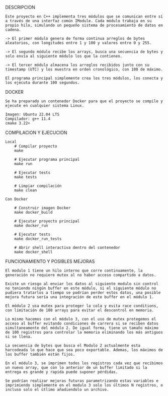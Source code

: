 DESCRIPCION

    Este proyecto en C++ implementa tres módulos que se comunican entre sí a través de una interfaz común IModule. Cada módulo trabaja en su propio hilo, simulando un pequeño sistema de procesamiento de datos en cadena.

    -> El primer módulo genera de forma continua arreglos de bytes aleatorios, con longitudes entre 1 y 100 y valores entre 0 y 255.

    -> El segundo módulo recibe los arrays, busca una secuencia de bytes y solo envía al siguiente módulo los que la contienen.

    -> El tercer módulo almacena los arreglos recibidos junto con su timestamp (UTC) y los muestra en orden cronológico, con 100 de máximo.

    El programa principal simplemente crea los tres módulos, los conecta y los ejecuta durante 100 segundos.


DOCKER

    Se ha preparado un contenedor Docker para que el proyecto se compile y ejecute en cualquier sistema Linux.

    Imagen: Ubuntu 22.04 LTS
    Compilador: g++ 11.4
    cmake 3.22+


COMPILACION Y EJECUCION

    Local
        # Compilar proyecto
        make

        # Ejecutar programa principal
        make run

        # Ejecutar tests
        make tests

        # Limpiar compilación
        make clean

    Con Docker

        # Construir imagen Docker
        make docker_build

        # Ejecutar proyecto principal
        make docker_run

        # Ejecutar tests
        make docker_run_tests

        # Abrir shell interactiva dentro del contenedor
        make docker_shell

FUNCIONAMIENTO Y POSIBLES MEJORAS

    El modulo 1 tiene un hilo interno que corre continuamente, la generación no requiere mutex al no haber acceso compartido a datos.

    Existe un riesgo al enviar los datos al siguiente modulo sin control no teniendo ningún buffer en este módulo, si el siguiente módulo no pudiera tratarlos a tiempo se podrían perder estos datos, una posible mejora futura sería una integración de este buffer en el módulo 1.

    El módulo 2 usa mutex para proteger la cola y evita race conditions, con limitación de 100 arrays para evitar el descontrol en memoria.

    Lo mismo hacemos con el módulo 3, con el uso de mutex protegemos el acceso al buffer evitando condiciones de carrera si se reciben datos simultaneamente del módulo 2. De igual forma, tiene un tamaño máximo de 100 registros para controlar la memoria eliminando los más antiguos si se llena.

    La secuencia de bytes que busca el Modulo 2 actualmente esta harcodeada lo que hace que sea poco exportable. Ademas, los máximos de los buffer también están fijos.
    
    En el módulo 3, se imprimen todos los registros cada vez que recibimos un nuevo array, que con lo anterior de un buffer limitado si la entrega es grande y rapida puede suponer pérdidas.

    Se podrían realizar mejoras futuras parametrizando estas variables e imprimiendo simplemente en el modulo 3 solo los últimos N registros, o incluso solo el útlimo añadiendolo un archivo.
